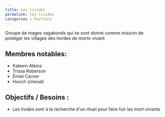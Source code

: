 ```yaml
---
title: Les livides
permalink: les-livides
categories : Factions
---
```


Groupe de mages vagabonds qui se sont donné comme mission de protéger les villages des hordes de morts-vivant

## Membres notables:
- Kaleem Atkins
- Trissa Roberson
- Émiel Carrier
- Hooch (cheval)

## Objectifs / Besoins :
- Les livides sont à la recherche d'un rituel pour faire fuir les mort-vivants
